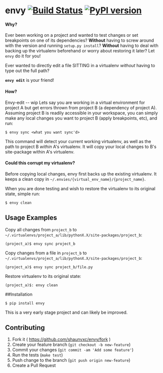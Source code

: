 # envy [![Build Status](https://travis-ci.org/shaunvxc/envy.svg?branch=master)](https://travis-ci.org/shaunvxc/envy) [![PyPI version](https://badge.fury.io/py/envy.svg)](https://badge.fury.io/py/envy)

#### Why?
Ever been working on a project and wanted to test changes or set breakpoints on one of its dependencies? **Without** having to screw around with the version and running `setup.py install`? **Without** having to deal with backing up the virtualenv beforehand or worry about restoring it later? Let `envy` do it for you!

Ever wanted to directly edit a file SITTING in a virtualenv *without* having to type out the full path?

**`envy edit`** is your friend!

#### How?
Envy-edit --  wip
Lets say you are working in a virtual environment for project A but get errors thrown from project B (a dependency of project A).  Assuming project B is readily accessible in your workspace, you can simply make any local changes you want to project B (apply breakpoints, etc), and run:

    $ envy sync <what you want sync'd>
  
This command will detect your current working virtualenv, as well as the path to project B *within* A's virtualenv.  It will copy your local changes to B's site-package within A's virtualenv.

#### Could this corrupt my virtualenv?
Before copying local changes, envy first backs up the existing virtualenv.  It keeps a clean copy in       `~/.envies/{virtual_env_name}/{project_name}`.

When you are done testing and wish to restore the virtualenv to its original state, simple run:

    $ envy clean

## Usage Examples
Copy all changes from `project_b` to `~/.virtualenvs/project_a/lib/pythonX.X/site-packages/project_b`:


`(project_a)$ envy sync project_b `

Copy changes from a file in `project_b` to `~/.virtualenvs/project_a/lib/pythonX.X/site-packages/project_b`:


`(project_a)$ envy sync project_b/file.py`

Restore virtualenv to its original state:

`(project_a)$: envy clean`

##Installation

`$ pip install envy`

This is a very early stage project and can likely be improved.  

## Contributing
1. Fork it ( https://github.com/shaunvxc/envy/fork )
1. Create your feature branch (`git checkout -b new-feature`)
1. Commit your changes (`git commit -am 'Add some feature'`)
1. Run the tests (`make test`)
1. Push change to the branch (`git push origin new-feature`)
1. Create a Pull Request



